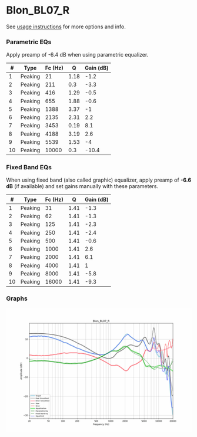 # Blon_BL07_R
See [usage instructions](https://github.com/jaakkopasanen/AutoEq#usage) for more options and info.

### Parametric EQs
Apply preamp of -6.4 dB when using parametric equalizer.

|   # | Type    |   Fc (Hz) |    Q |   Gain (dB) |
|-----|---------|-----------|------|-------------|
|   1 | Peaking |        21 | 1.18 |        -1.2 |
|   2 | Peaking |       211 | 0.3  |        -3.3 |
|   3 | Peaking |       416 | 1.29 |        -0.5 |
|   4 | Peaking |       655 | 1.88 |        -0.6 |
|   5 | Peaking |      1388 | 3.37 |        -1   |
|   6 | Peaking |      2135 | 2.31 |         2.2 |
|   7 | Peaking |      3453 | 0.19 |         8.1 |
|   8 | Peaking |      4188 | 3.19 |         2.6 |
|   9 | Peaking |      5539 | 1.53 |        -4   |
|  10 | Peaking |     10000 | 0.3  |       -10.4 |

### Fixed Band EQs
When using fixed band (also called graphic) equalizer, apply preamp of **-6.6 dB** (if available) and set gains manually with these parameters.

|   # | Type    |   Fc (Hz) |    Q |   Gain (dB) |
|-----|---------|-----------|------|-------------|
|   1 | Peaking |        31 | 1.41 |        -1.3 |
|   2 | Peaking |        62 | 1.41 |        -1.3 |
|   3 | Peaking |       125 | 1.41 |        -2.3 |
|   4 | Peaking |       250 | 1.41 |        -2.4 |
|   5 | Peaking |       500 | 1.41 |        -0.6 |
|   6 | Peaking |      1000 | 1.41 |         2.6 |
|   7 | Peaking |      2000 | 1.41 |         6.1 |
|   8 | Peaking |      4000 | 1.41 |         1   |
|   9 | Peaking |      8000 | 1.41 |        -5.8 |
|  10 | Peaking |     16000 | 1.41 |        -9.3 |

### Graphs
![](./Blon_BL07_R.png)
